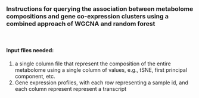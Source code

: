 ### Instructions for querying the association between metabolome compositions and gene co-expression clusters using a combined approach of WGCNA and random forest
<br>

#### Input files needed:
1. a single column file that represent the composition of the entire metabolome using a single column of values, e.g., tSNE, first principal component, etc.<br>
2. Gene expression profiles, with each row representing a sample id, and each column represent represent a transcript <br>
<br>

#####
